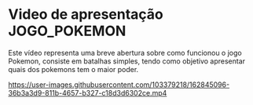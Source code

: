 # Video de apresentação JOGO_POKEMON

Este vídeo representa uma breve abertura sobre como funcionou o jogo Pokemon, consiste em batalhas simples,
tendo como objetivo apresentar quais dos pokemons tem o maior poder.

https://user-images.githubusercontent.com/103379218/162845096-36b3a3d9-811b-4657-b327-c18d3d6302ce.mp4

